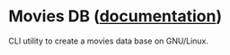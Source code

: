 
# Movies DB ([documentation](https://pythoncliapplications.gitlab.io/CLIApplicationsManager/includes/MoviesDB/index.html))

CLI utility to create a movies data base on GNU/Linux.
